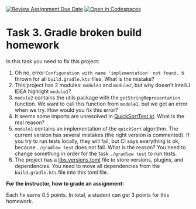 [![Review Assignment Due Date](https://classroom.github.com/assets/deadline-readme-button-22041afd0340ce965d47ae6ef1cefeee28c7c493a6346c4f15d667ab976d596c.svg)](https://classroom.github.com/a/Uo_opV_n)
[![Open in Codespaces](https://classroom.github.com/assets/launch-codespace-2972f46106e565e64193e422d61a12cf1da4916b45550586e14ef0a7c637dd04.svg)](https://classroom.github.com/open-in-codespaces?assignment_repo_id=18888764)
# Task 3. Gradle broken build homework

In this task you need to fix this project:

1) Oh no, error `Configuration with name 'implementation' not found.` is thrown for all `build.gradle.kts` files. What is the mistake?
2) This project has 2 modules: `module1` and `module2`, but why doesn’t IntelliJ IDEA highlight `module1`?
3) `module2` contains the utils package with the `getStringRepresentation` function. We want to call this function from `module1`, but we get an error when we try. How would you fix this error?
4) It seems some imports are unresolved in [QuickSortTest.kt](./module1/src/test/kotlin/QuickSortTest.kt). What is the real reason?
5) `module1` contains an implementation of the `quickSort` algorithm. The current version has several mistakes (the right version is commented). If you try to run tests locally, they will fail, but CI says everything is ok, because `./gradlew test` does not fail. What is the reason? You need to change something in order for the task `./gradlew test` to run tests.
6) The project has a [libs.versions.toml](./gradle/libs.versions.toml) file to store versions, plugins, and dependencies. You need to move all dependencies from the `build.gradle.kts` file into this toml file.

**For the instructor, how to grade an assignment:**

Each fix earns 0.5 points. In total, a student can get 3 points for this homework.
